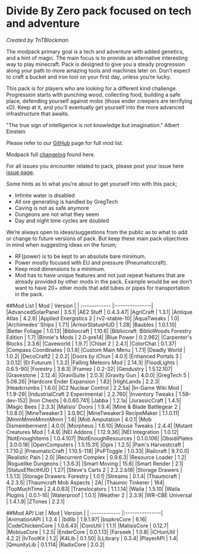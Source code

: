 # Divide By Zero pack focused on tech and adventure
*Created by TnTBlockman*

The modpack primary goal is a tech and adventure with added genetics, and a hint of magic. The main focus is to provide an alternative interesting way to play minecraft. Pack is designed to give you a steady progression along your path to more amazing tools and machines later on. Don’t expect to craft a bucket and iron tool on your first day, unless you’re lucky.

This pack is for players who are looking for a different kind challenge. Progression starts with punching wood, collecting food, building a safe place, defending yourself against mobs (those ender creepers are terrifying xD). Keep at it, and you'll eventually get yourself into the more advanced infrastructure that awaits.

"The true sign of intelligence is not knowledge but imagination."
Albert Einstein

Please refer to our [GitHub](https://github.com/tntblockman/TnTpack-Modpack) page for full mod list.

Modpack full [changelog](https://github.com/tntblockman/TnTpack-Modpack/blob/master/changelog) found here.

For all issues you encounter related to pack, please post your issue here [issue page](https://github.com/tntblockman/TnTpack-Modpack/issues).

Some hints as to what you’re about to get yourself into with this pack;

* Infinite water is disabled 
* All ore generating is handled by GregTech
* Caving is not as safe anymore
* Dungeons are not what they seem
* Day and night time cycles are doubled

We’re always open to ideas/suggestions from the public as to what to add or change to future versions of pack.  But keep these main pack objectives in mind when suggesting ideas on the forum;

* RF(power) is to be kept to an absolute bare minimum.
* Power mostly focused with EU and pressure (Pneumaticcraft).
* Keep mod dimensions to a minimum.
* Mod has to have unique features and not just repeat features that are already provided by other mods in the pack.        Example would be we don’t want to have 20+ other mods that add tubes or pipes for transportation in the pack. 

##Mod List
| Mod | Version |
| :------------ |:---------------|
|AdvancedSolarPanel	| 3.5.1|
|AE2 Stuff |	0.4.3.47|
|AgriCraft |	1.3.1|
|Antique Atlas |	4.2.6|
|Applied Energistics 2 |	rv2-stable-10|
|AquaTweaks |	1.0|
|Archimedes' Ships |	1.7.1|
|ArmorStatusHUD |	1.28|
|Baubles |	1.0.1.10|
|Better Foliage |	1.0.13|
|Bibliocraft |	1.10.6|
|Bibliocraft: BiblioWoods Forestry Edition |	1.7|
|Binnie's Mods |	2.0-pre14|
|Blue Power |	0.2.962|
|Carpenter's Blocks |	3.3.6|
|Caveworld |	1.9.7|
|Chisel 2	| 2.4.1|
|ColorChat |	0.1.37|
|Compass Coordinates |	0.1.8|
|Custom Main Menu |	1.7.1|
|Deadly World |	1.0.2|
|DecoCraft2 |	2.0.2|
|Doors by iChun |	4.0.1|
|Enhanced Portals 3 |	3.0.12|
|Et Futurum |	1.3.2|
|Falling Meteors Mod |	2.14.3|
|FloodLights |	0.6.5-90|
|Forestry	| 3.6.3|
|Framez	| 0.2-32|
|Gendustry	| 1.5.12.107|
|Gravestone	| 2.12.4|
|GraviSuite	| 2.0.3|
|Gravity Gun	| 4.0.0|
|GregTech	5 | 5.08.26|
|Hardcore Ender Expansion	| 1.82|
|HighLands	| 2.2.3|
|Headcrumbs	| 1.6.0|
|IC2 Nuclear Control	| 2.2.5a|
|In-Game Wiki Mod	| 1.1.9-29|
|IndustrialCraft 2 Experimental	| 2.2.760|
|Inventory Tweaks	| 1.59-dev-152|
|Iron Chests	| 6.0.60.741|
|Jabba	| 1.2.1a|
|JurassicCraft	| 1.4.5|
|Magic Bees	| 2.3.3|
|Malisis' Doors	| 1.9.4|
|Mine & Blade Battlegear 2	| 1.0.8.0|
|MineTweaker3	| 3.0.9C|
|MineTweaker3 RecipeMaker	| 1.1.0.11|
|MmmMmmMmmMmm	| 1.6|
|Mob Amputation	| 4.0.1|
|Mob Dismemberment	| 4.0.0|
|Morpheus	| 1.6.10|
|Mouse Tweaks	| 2.4.4|
|Mutant Creatures Mod	| 1.4.9|
|NEI Addons	| 1.12.9.36|
|NEI Integration	| 1.0.12|
|NotEnoughItems	| 1.0.4.107|
|NotEnoughResources	| 0.1.0.106|
|ObsidiPlates	| 3.0.0.18|
|OpenComputers	| 1.5.15.31|
|Opis	| 1.2.5|
|Pam's Harvestcraft	| 1.7.10.j|
|PneumaticCraft	| 1.10.5-118|
|PvPToggle	| 1.0.33|
|Railcraft	| 9.7.0.0|
|Realistic Pain	| 2.0|
|Recurrent Complex	| 0.9.6.3|
|Resource Loader	| 1.2|
|Roguelike Dungeons	| 1.3.6.3|
|Smart Moving	| 15.6|
|Smart Render	| 2.1|
|StatusEffectHUD	| 1.27|
|Steve's Carts 2	| 2.2.2.b18|
|Storage Drawers	| 1.5.13|
|Storage Drawers: Forestry	| 1.0.1|
|Streams	| 0.1.4|
|Thaumcraft	| 4.2.3.5|
|Thaumcraft Mob Aspects	| 2A|
|Thaumic Tinkerer	| 164|
|TooMuchTime	| 2.4.0.B3|
|Translocators	| 1.1.1.14|
|Waila	| 1.5.10|
|Waila Plugins	| 0.0.1-16|
|Waterproof	| 1.0.1|
|Weather 2	| 2.3.9|
|WR-CBE Universal	| 1.4.1.9|
|ZTones	| 2.2.1|

##Mod API List
| Mod | Version |
| :------------ |:---------------|	
|AnimationAPI	| 1.2.4 |
|bdlib	| 1.9.1.97|
|bspkrsCore	| 6.16|
|CodeChickenCore	| 1.0.6.43|
|CoroUtil	| 1.1.1|
|MalisisCore	| 0.12.7|
|MobiusCore	| 1.2.5|
|EnderCore	| 0.0.1.13|
|Farseek	| 1.0.8|
|iCHunUtil	| 4.2.2|
|IvToolKit	| 1.2|
|K4Lib	| 0.1.50|
|LLibrary	| 0.3.4|
|PlayerAPI	| 1.4|
|QmunityLib	| 0.1.114|
|RadixCore	| 2.0.2|
